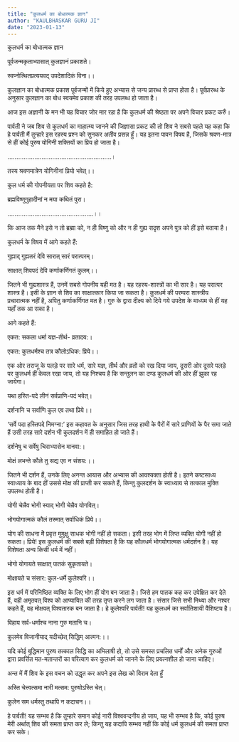 ```yaml
---
title: "कुलधर्म का बोधात्मक ज्ञान"
author: "KAULBHASKAR GURU JI"
date: "2023-01-13"
---
```

कुलधर्म का बोधात्मक ज्ञान

पूर्वजन्मकृताभ्यासात् कुलज्ञानं प्रकाशते।

स्वप्नोत्थितप्रत्ययवद् उपदेशादिकं विना।।

कुलज्ञान का बोधात्मक प्रकाश पूर्वजन्मों में किये हुए अभ्यास से जन्य प्रारब्ध से प्राप्त होता है। पूर्वप्रारब्ध के अनुसार कुलज्ञान का बोध स्वयमेव प्रकाश की तरह उपलब्ध हो जाता है।

आज इस अज्ञानी के मन भी यह विचार जोर मार रहा है कि कुलधर्म की श्रेष्ठता पर अपने विचार प्रकट करुँ।

पार्वती ने जब शिव से कुलधर्म का माहात्म्य जानने की जिज्ञासा प्रकट की तो शिव ने सबसे पहले यह कहा कि हे पार्वती मैं तुन्हारे इस रहस्य प्रश्न को सुनकर अतीव प्रसन्न हुँ। यह इतना पावन विषय है, जिसके श्रवण-मात्र से हीं कोई पुरुष योगिनी शक्तियों का प्रिय हो जाता है।

………………………………………………….।

तस्य श्रवणमात्रेण योगिनीनां प्रियो भवेत्।।

कुल धर्म की गोपनीयता पर शिव कहते है:

ब्रह्मविष्णुगुहादीनां न मया कथितं पुरा।

…………………………………………।।

कि आज तक मैने इसे न तो ब्रह्मा को, न ही विष्णु को और न ही गुह्य सदृश अपने पुत्र को हीं इसे बताया है।

कुलधर्म के विषय में आगे कहते हैं:

गुह्याद् गुह्यतरं देवि सारात् सारं परात्परम्।

साक्षात् शिवपदं देवि कर्णाकर्णिगतं कुलम्।।

जितने भी गुह्यशास्त्र हैं, उनमें सबसे गोपनीय यही मत है। यह रहस्य-शास्त्रों का भी सार है। यह परात्पर शास्त्र है। इसी के ज्ञान से शिव का साक्षात्कार किया जा सकता है। कुलधर्म की परम्परा शास्त्रीय प्रचारात्मक नहीं है, अपितु कर्णाकर्णिगत मत है। गुरु के द्वारा दीक्ष्य को दिये गये उपदेश के माध्यम से हीं यह यहाँ तक आ सका है।

आगे कहते हैं:

एकत: सकला धर्मा यज्ञ-तीर्थ- व्रतादय:।

एकत: कुलधर्मश्च तत्र कौलोऽधिक: प्रिये।।

एक ओर तराजू के पलड़े पर सारे धर्म, सारे यज्ञ, तीर्थ और व्रतों को रख दिया जाय, दूसरी ओर दूसरे पलड़े पर कुलधर्म हीं केवल रखा जाय, तो यह निश्चय है कि सन्तुलन का दण्ड कुलधर्म की ओर हीं झुका रह जायेगा।

यथा हस्ति-पदे लीनं सर्वप्राणि-पदं भवेत्।

दर्शनानि च सर्वाणि कुल एव तथा प्रिये।।

‘सर्वे पदा हस्तिपदे निमग्ना:’ इस कहावत के अनुसार जिस तरह हाथी के पैरों में सारे प्राणियों के पैर समा जाते हैं उसी तरह सारे दर्शन भी कुलदर्शन में ही समाहित हो जाते हैं।

दर्शनेषु च सर्वेषु चिराभ्यासेन मानवा:।

मोक्षं लभन्ते कौले तु सद्य एव न संशय:।।

जितने भी दर्शन हैं, उनके लिए अनन्त आयास और अभ्यास की आवश्यक्ता होती है। इतने कष्टसाध्य स्वाध्याय के बाद हीं उससे मोक्ष की प्राप्ती कर सकते हैं, किन्तु कुलदर्शन के स्वाध्याय से तत्काल मुक्ति उपलब्ध होती है।

योगी चेन्नैव भोगी स्याद् भोगी चेन्नैव योगवित्।

भोगयोगात्मकं कौलं तस्मात् सर्वाधिकं प्रिये।।

योग की साधना मेॆ प्रवृत्त मुमुक्षु साधक भोगी नहीं हो सकता। इसी तरह भोग में लिप्त व्यक्ति योगी नहीं हो सकता। प्रिये! इस कुलधर्म की सबसे बड़ी विशेषता है कि यह कौलधर्म भोगयोगात्मक धर्मदर्शन है। यह विशेषता अन्य किसी धर्म में नहीं।

भोगो योगायते साक्षात् पातकं सुकृतायते।

मोक्षायते च संसार: कुल-धर्मे कुलेश्वरि।।

इस धर्म में परिनिष्ठित व्यक्ति के लिए भोग हीं योग बन जाता है। जिसे हम पातक कह कर उपेक्षित कर देते हैं, वही अमृतवत् विश्व को आप्यायित की तरह तृप्त करने लग जाता है। संसार जिसे सभी मिथ्या और नश्वर कहते हैं, वह मोक्षवत् विश्वतारक बन जाता है। हे कुलेश्वरि पार्वती! यह कुलधर्म का सर्वातिशायी वैशिष्ट्य है।

विहाय सर्व-धर्मांश्च नाना गुरु मतानि च।

कुलमेव विजानीयाद् यदीच्छेत् सिद्धिम् आत्मन:।।

यदि कोई बुद्धिमान पुरुष तत्काल सिद्धि का अभिलाषी हो, तो उसे समस्त प्रचलित धर्मों और अनेक गुरुओं द्वारा प्रवर्त्तित मत-मतान्तरों का परित्याग कर कुलधर्म को जानने के लिए प्रयत्नशील हो जाना चाहिए।

अन्त में मैं शिव के इस वचन को उद्धृत कर अपने इस लेख को विराम देता हुँ

अस्ति चेत्त्वत्समा नारी मत्सम: पुरुषोऽस्ति चेत्।

कुलेन सम धर्मस्तु तथापि न कदाचन।।

हे पार्वती! यह सम्भव है कि तुम्हारे समान कोई नारी विश्ववन्दनीय हो जाय, यह भी सम्भव है कि, कोई पुरुष मेरी अर्थात् शिव की समता प्राप्त कर ले; किन्तु यह कदापि सम्भव नहीं कि कोई धर्म कुलधर्म की समता प्राप्त कर सके।
